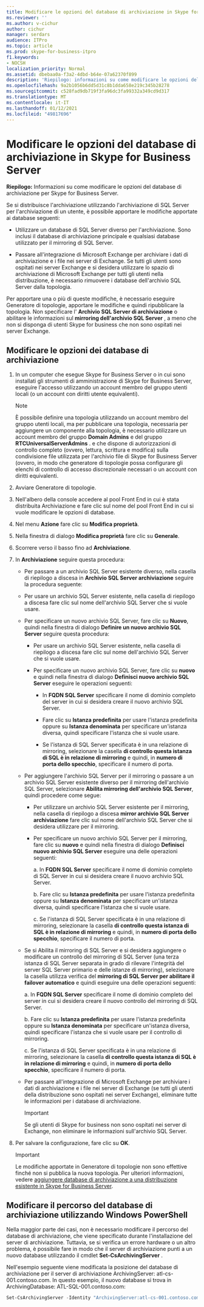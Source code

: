 ```yaml
---
title: Modificare le opzioni del database di archiviazione in Skype for Business Server
ms.reviewer: ''
ms.author: v-cichur
author: cichur
manager: serdars
audience: ITPro
ms.topic: article
ms.prod: skype-for-business-itpro
f1.keywords:
- NOCSH
localization_priority: Normal
ms.assetid: dbebaa0a-f3a2-4dbd-b64e-07a62370f899
description: 'Riepilogo: informazioni su come modificare le opzioni del database di archiviazione per Skype for Business Server.'
ms.openlocfilehash: 9a2b1056b6dd5d31c8b1dda658e219c345b28278
ms.sourcegitcommit: c528fad9db719f3fa96dc3fa99332a349cd9d317
ms.translationtype: MT
ms.contentlocale: it-IT
ms.lasthandoff: 01/12/2021
ms.locfileid: "49817696"
---
```

# <a name="change-archiving-database-options-in-skype-for-business-server"></a>Modificare le opzioni del database di archiviazione in Skype for Business Server

**Riepilogo:** Informazioni su come modificare le opzioni del database di archiviazione per Skype for Business Server.
  
Se si distribuisce l'archiviazione utilizzando l'archiviazione di SQL Server per l'archiviazione di un utente, è possibile apportare le modifiche apportate ai database seguenti:
  
- Utilizzare un database di SQL Server diverso per l'archiviazione. Sono inclusi il database di archiviazione principale e qualsiasi database utilizzato per il mirroring di SQL Server.
    
- Passare all'integrazione di Microsoft Exchange per archiviare i dati di archiviazione e i file nei server di Exchange. Se tutti gli utenti sono ospitati nei server Exchange e si desidera utilizzare lo spazio di archiviazione di Microsoft Exchange per tutti gli utenti nella distribuzione, è necessario rimuovere i database dell'archivio SQL Server dalla topologia. 
    
Per apportare una o più di queste modifiche, è necessario eseguire Generatore di topologie, apportare le modifiche e quindi ripubblicare la topologia. Non specificare l' **Archivio SQL Server di archiviazione** o abilitare le informazioni sul **mirroring dell'archivio SQL Server** , a meno che non si disponga di utenti Skype for business che non sono ospitati nei server Exchange.
  
## <a name="change-archiving-database-options"></a>Modificare le opzioni dei database di archiviazione

1. In un computer che esegue Skype for Business Server o in cui sono installati gli strumenti di amministrazione di Skype for Business Server, eseguire l'accesso utilizzando un account membro del gruppo utenti locali (o un account con diritti utente equivalenti).
    
    > [!NOTE]
    > È possibile definire una topologia utilizzando un account membro del gruppo utenti locali, ma per pubblicare una topologia, necessaria per aggiungere un componente alla topologia, è necessario utilizzare un account membro del gruppo **Domain Admins** e del gruppo **RTCUniversalServerAdmins** . e che dispone di autorizzazioni di controllo completo (ovvero, lettura, scrittura e modifica) sulla condivisione file utilizzata per l'archivio file di Skype for Business Server (ovvero, in modo che generatore di topologie possa configurare gli elenchi di controllo di accesso discrezionale necessari o un account con diritti equivalenti.
  
2. Avviare Generatore di topologie.
    
3. Nell'albero della console accedere al pool Front End in cui è stata distribuita Archiviazione e fare clic sul nome del pool Front End in cui si vuole modificare le opzioni di database.
    
4. Nel menu **Azione** fare clic su **Modifica proprietà**. 
    
5. Nella finestra di dialogo **Modifica proprietà** fare clic su **Generale**.
    
6. Scorrere verso il basso fino ad **Archiviazione**.
    
7. In **Archiviazione** seguire questa procedura:
    
   - Per passare a un archivio SQL Server esistente diverso, nella casella di riepilogo a discesa in **Archivio SQL Server archiviazione** seguire la procedura seguente:
    
   - Per usare un archivio SQL Server esistente, nella casella di riepilogo a discesa fare clic sul nome dell'archivio SQL Server che si vuole usare.
    
   - Per specificare un nuovo archivio SQL Server, fare clic su **Nuovo**, quindi nella finestra di dialogo **Definire un nuovo archivio SQL Server** seguire questa procedura:
    
     - Per usare un archivio SQL Server esistente, nella casella di riepilogo a discesa fare clic sul nome dell'archivio SQL Server che si vuole usare.
    
     - Per specificare un nuovo archivio SQL Server, fare clic su **nuovo** e quindi nella finestra di dialogo **Definisci nuovo archivio SQL Server** eseguire le operazioni seguenti:
    
       - In **FQDN SQL Server** specificare il nome di dominio completo del server in cui si desidera creare il nuovo archivio SQL Server.
    
       - Fare clic su **Istanza predefinita** per usare l'istanza predefinita oppure su **Istanza denominata** per specificare un'istanza diversa, quindi specificare l'istanza che si vuole usare.
    
       - Se l'istanza di SQL Server specificata è in una relazione di mirroring, selezionare la casella **di controllo questa istanza di SQL è in relazione di mirroring** e quindi, in **numero di porta dello specchio**, specificare il numero di porta.
    
   - Per aggiungere l'archivio SQL Server per il mirroring o passare a un archivio SQL Server esistente diverso per il mirroring dell'archivio SQL Server, selezionare **Abilita mirroring dell'archivio SQL Server**, quindi procedere come segue:
    
     - Per utilizzare un archivio SQL Server esistente per il mirroring, nella casella di riepilogo a discesa **mirror archivio SQL Server archiviazione** fare clic sul nome dell'archivio SQL Server che si desidera utilizzare per il mirroring.
    
     - Per specificare un nuovo archivio SQL Server per il mirroring, fare clic su **nuovo** e quindi nella finestra di dialogo **Definisci nuovo archivio SQL Server** eseguire una delle operazioni seguenti:
    
       a. In **FQDN SQL Server** specificare il nome di dominio completo di SQL Server in cui si desidera creare il nuovo archivio SQL Server.
    
       b. Fare clic su **Istanza predefinita** per usare l'istanza predefinita oppure su **Istanza denominata** per specificare un'istanza diversa, quindi specificare l'istanza che si vuole usare.
    
       c. Se l'istanza di SQL Server specificata è in una relazione di mirroring, selezionare la casella **di controllo questa istanza di SQL è in relazione di mirroring** e quindi, in **numero di porta dello specchio**, specificare il numero di porta.
    
   - Se si Abilita il mirroring di SQL Server e si desidera aggiungere o modificare un controllo del mirroring di SQL Server (una terza istanza di SQL Server separata in grado di rilevare l'integrità del server SQL Server primario e delle istanze di mirroring), selezionare la casella utilizza verifica del **mirroring di SQL Server per abilitare il failover automatico** e quindi eseguire una delle operazioni seguenti:
    
      a. In **FQDN SQL Server** specificare il nome di dominio completo del server in cui si desidera creare il nuovo controllo del mirroring di SQL Server.
    
      b. Fare clic su **Istanza predefinita** per usare l'istanza predefinita oppure su **Istanza denominata** per specificare un'istanza diversa, quindi specificare l'istanza che si vuole usare per il controllo di mirroring.
    
      c. Se l'istanza di SQL Server specificata è in una relazione di mirroring, selezionare la casella **di controllo questa istanza di SQL è in relazione di mirroring** e quindi, in **numero di porta dello specchio**, specificare il numero di porta.
    
   - Per passare all'integrazione di Microsoft Exchange per archiviare i dati di archiviazione e i file nei server di Exchange (se tutti gli utenti della distribuzione sono ospitati nei server Exchange), eliminare tutte le informazioni per i database di archiviazione.
    
     > [!IMPORTANT]
     > Se gli utenti di Skype for business non sono ospitati nei server di Exchange, non eliminare le informazioni sull'archivio SQL Server. 
  
8. Per salvare la configurazione, fare clic su **OK**.
    
    > [!IMPORTANT]
    > Le modifiche apportate in Generatore di topologie non sono effettive finché non si pubblica la nuova topologia. Per ulteriori informazioni, vedere [aggiungere database di archiviazione a una distribuzione esistente in Skype for Business Server](../../deploy/deploy-archiving/add-archiving-databases.md). 
  
## <a name="change-the-location-of-the-archiving-database-by-using-windows-powershell"></a>Modificare il percorso del database di archiviazione utilizzando Windows PowerShell

Nella maggior parte dei casi, non è necessario modificare il percorso del database di archiviazione, che viene specificato durante l'installazione del server di archiviazione. Tuttavia, se si verifica un errore hardware o un altro problema, è possibile fare in modo che il server di archiviazione punti a un nuovo database utilizzando il cmdlet **Set-CsArchivingServer** .
  
Nell'esempio seguente viene modificata la posizione del database di archiviazione per il server di archiviazione ArchivingServer: atl-cs-001.contoso.com. In questo esempio, il nuovo database si trova in ArchivingDatabase: ATL-SQL-001.contoso.com:
  
```PowerShell
Set-CsArchivingServer -Identity "ArchivingServer:atl-cs-001.contoso.com" -ArchivingDatabase "ArchivingDatabase:atl-sql-001.contoso.com"
```


